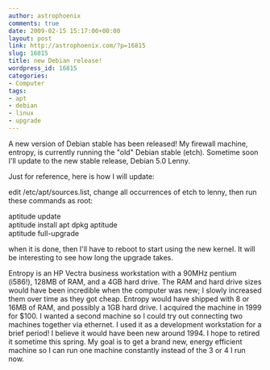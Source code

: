 ```yaml
---
author: astrophoenix
comments: true
date: 2009-02-15 15:17:00+00:00
layout: post
link: http://astrophoenix.com/?p=16815
slug: 16815
title: new Debian release!
wordpress_id: 16815
categories:
- Computer
tags:
- apt
- debian
- linux
- upgrade
---
```


A new version of Debian stable has been released! My firewall machine, entropy, is currently running the "old" Debian stable (etch). Sometime soon I'll update to the new stable release, Debian 5.0 Lenny.  
  
Just for reference, here is how I will update:  
  
edit /etc/apt/sources.list, change all occurrences of etch to lenny, then run these commands as root:  
  
aptitude update  
aptitude install apt dpkg aptitude  
aptitude full-upgrade  
  
when it is done, then I'll have to reboot to start using the new kernel. It will be interesting to see how long the upgrade takes.  
  
Entropy is an HP Vectra business workstation with a 90MHz pentium (i586!), 128MB of RAM, and a 4GB hard drive. The RAM and hard drive sizes would have been incredible when the computer was new; I slowly increased them over time as they got cheap. Entropy would have shipped with 8 or 16MB of RAM, and possibly a 1GB hard drive. I acquired the machine in 1999 for $100. I wanted a second machine so I could try out connecting two machines together via ethernet. I used it as a development workstation for a brief period! I believe it would have been new around 1994. I hope to retired it sometime this spring. My goal is to get a brand new, energy efficient machine so I can run one machine constantly instead of the 3 or 4 I run now.
